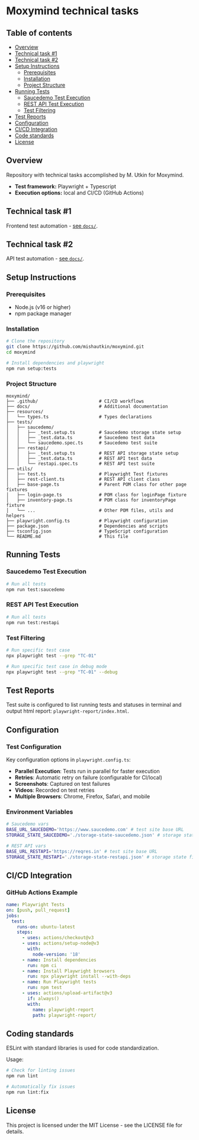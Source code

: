 # Moxymind technical tasks

## Table of contents

- [Overview](#overview)
- [Technical task #1](#technical-task-1)
- [Technical task #2](#technical-task-2)
- [Setup Instructions](#setup-instructions)
  - [Prerequisites](#prerequisites)
  - [Installation](#installation)
  - [Project Structure](#project-structure)
- [Running Tests](#running-tests)
  - [Saucedemo Test Execution](#saucedemo-test-execution)
  - [REST API Test Execution](#rest-api-test-execution)
  - [Test Filtering](#test-filtering)
- [Test Reports](#test-reports)
- [Configuration](#configuration)
- [CI/CD Integration](#cicd-integration)
- [Code standards](#coding-standards)
- [License](#license)

## Overview

Repository with technical tasks accomplished by M. Utkin for Moxymind.

- **Test framework:** Playwright + Typescript
- **Execution options:** local and CI/CD (GitHub Actions)

## Technical task #1

Frontend test automation - [see `docs/`](./docs/sausedemo.md).

## Technical task #2

API test automation - [see `docs/`](./docs/rest-api.md).

## Setup Instructions

### Prerequisites
- Node.js (v16 or higher)
- npm package manager

### Installation

```bash
# Clone the repository
git clone https://github.com/mishautkin/moxymind.git
cd moxymind

# Install dependencies and playwright
npm run setup:tests
```

### Project Structure

```
moxymind/
├── .github/                       # CI/CD workflows
├── docs/                          # Additional documentation
├── resources/
│   └── types.ts                   # Types declarations
├── tests/
│   ├── saucedemo/
│   │   ├── _test.setup.ts         # Saucedemo storage state setup
│   │   ├── _test.data.ts          # Saucedemo test data
│   │   └── saucedemo.spec.ts      # Saucedemo test suite
│   ├── restapi/
│   │   ├── _test.setup.ts         # REST API storage state setup
│   │   ├── _test.data.ts          # REST API test data
│   │   └── restapi.spec.ts        # REST API test suite
├── utils/
│   ├── test.ts                    # Playwright Test fixtures
│   ├── rest-client.ts             # REST API client class
│   ├── base-page.ts               # Parent POM class for other page fixtures
│   ├── login-page.ts              # POM class for loginPage fixture
│   ├── inventory-page.ts          # POM class for inventoryPage fixture
│   └── ...                        # Other POM files, utils and helpers
├── playwright.config.ts           # Playwright configuration
├── package.json                   # Dependencies and scripts
├── tsconfig.json                  # TypeScript configuration
└── README.md                      # This file
```

## Running Tests

### Saucedemo Test Execution

```bash
# Run all tests
npm run test:saucedemo
```

### REST API Test Execution

```bash
# Run all tests
npm run test:restapi
```

### Test Filtering

```bash
# Run specific test case
npx playwright test --grep "TC-01"

# Run specific test case in debug mode
npx playwright test --grep "TC-01" --debug
```

## Test Reports

Test suite is configured to list running tests and statuses in terminal and output html report: `playwright-report/index.html`.

## Configuration

### Test Configuration

Key configuration options in `playwright.config.ts`:
- **Parallel Execution**: Tests run in parallel for faster execution
- **Retries**: Automatic retry on failure (configurable for CI/local)
- **Screenshots**: Captured on test failures
- **Videos**: Recorded on test retries
- **Multiple Browsers**: Chrome, Firefox, Safari, and mobile

### Environment Variables

```bash
# Saucedemo vars
BASE_URL_SAUCEDEMO='https://www.saucedemo.com' # test site base URL
STORAGE_STATE_SAUCEDEMO='./storage-state-saucedemo.json' # storage state file

# REST API vars
BASE_URL_RESTAPI='https://reqres.in' # test site base URL
STORAGE_STATE_RESTAPI='./storage-state-restapi.json' # storage state file
```

## CI/CD Integration

### GitHub Actions Example

```yaml
name: Playwright Tests
on: [push, pull_request]
jobs:
  test:
    runs-on: ubuntu-latest
    steps:
      - uses: actions/checkout@v3
      - uses: actions/setup-node@v3
        with:
          node-version: '18'
      - name: Install dependencies
        run: npm ci
      - name: Install Playwright browsers
        run: npx playwright install --with-deps
      - name: Run Playwright tests
        run: npm test
      - uses: actions/upload-artifact@v3
        if: always()
        with:
          name: playwright-report
          path: playwright-report/
```

## Coding standards

ESLint with standard libraries is used for code standardization.

Usage:

```bash
# Check for linting issues
npm run lint

# Automatically fix issues
npm run lint:fix
```


## License

This project is licensed under the MIT License - see the LICENSE file for details.

